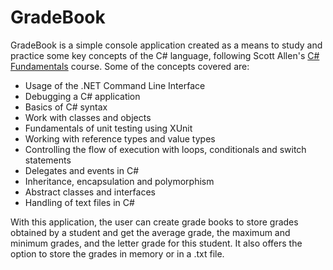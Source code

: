 # GradeBook

GradeBook is a simple console application created as a means to study and practice some key concepts of the C# language, following Scott Allen's [C# Fundamentals](https://app.pluralsight.com/library/courses/csharp-fundamentals-dev) course. Some of the concepts covered are:

- Usage of the .NET Command Line Interface
- Debugging a C# application
- Basics of C# syntax
- Work with classes and objects
- Fundamentals of unit testing using XUnit
- Working with reference types and value types
- Controlling the flow of execution with loops, conditionals and switch statements
- Delegates and events in C#
- Inheritance, encapsulation and polymorphism
- Abstract classes and interfaces
- Handling of text files in C#

With this application, the user can create grade books to store grades obtained by a student and get the average grade, the maximum and minimum grades, and the letter grade for this student. It also offers the option to store the grades in memory or in a .txt file.
